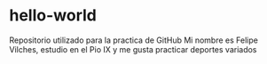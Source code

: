 # hello-world
Repositorio utilizado para la practica de GitHub
Mi nombre es Felipe Vilches, estudio en el Pio IX y me gusta practicar deportes variados
